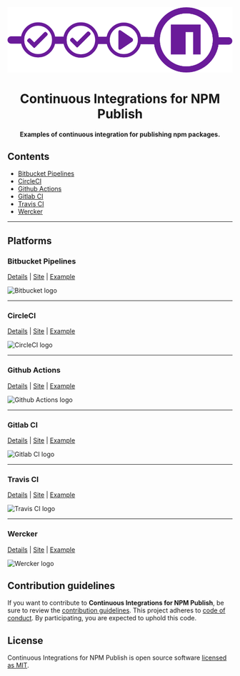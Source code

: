 <div align="center">
  <img alt="Logo" src="https://raw.githubusercontent.com/andrelmlins/ci-npm-publish/master/logo.png" />
  <h1>Continuous Integrations for NPM Publish</h1>
  <h4>Examples of continuous integration for publishing npm packages.</h4>
</div>

## Contents

- [Bitbucket Pipelines](#bitbucket-pipelines)
- [CircleCI](#circleci)
- [Github Actions](#github-actions)
- [Gitlab CI](#gitlab-ci)
- [Travis CI](#travis-ci)
- [Wercker](#wercker)

---

## Platforms

### **Bitbucket Pipelines**

[Details](BITBUCKET.md) | [Site](https://bitbucket.org/product/br/features/pipelines) | [Example](examples/bitbucket-pipelines.yml)

<img alt="Bitbucket logo" width="140px" src="https://wac-cdn.atlassian.com/dam/jcr:e75ffb0e-b3ee-40ca-8659-ecb93675a379/Bitbucket@2x-blue.png" />

---

### **CircleCI**

[Details](CIRCLECI.md) | [Site](https://circleci.com/) | [Example](examples/.circleci)

<img alt="CircleCI logo" width="140px" src="https://elo7.dev/images/rodando-seus-testes-no-circle-ci-1.png" />

---

### **Github Actions**

[Details](GITHUB.md) | [Site](https://github.com/features/actions) | [Example](examples/.github)

<img alt="Github Actions logo" width="140px" src="https://miro.medium.com/max/300/0*EOBenMCWMDaPdeJL.png" />

---

### **Gitlab CI**

[Details](GITLAB.md) | [Site](https://docs.gitlab.com/ee/ci/) | [Example](examples/.gitlab.yml)

<img alt="Gitlab CI logo" width="140px" src="https://about.gitlab.com/images/press/logo/png/gitlab-logo-gray-rgb.png" />

---

### **Travis CI**

[Details](TRAVIS.md) | [Site](https://travis-ci.com/) | [Example](examples/.travis.yml)

<img alt="Travis CI logo" width="140px" src="https://miro.medium.com/max/600/1*VXdK53mBfr27iT8LiHNAbg.png" />

---

### **Wercker**

[Details](WERCKER.md) | [Site](https://app.wercker.com/) | [Example](examples/wercker.yml)

<img alt="Wercker logo" width="140px" src="https://res-4.cloudinary.com/crunchbase-production/image/upload/c_lpad,h_256,w_256,f_auto,q_auto:eco/v1481640407/xcmsrvor9cvaqqfh0udh.png" />

## Contribution guidelines

If you want to contribute to **Continuous Integrations for NPM Publish**, be sure to review the
[contribution guidelines](CONTRIBUTING.md). This project adheres to
[code of conduct](CODE_OF_CONDUCT.md). By participating, you are expected to
uphold this code.

## License

Continuous Integrations for NPM Publish is open source software [licensed as MIT](https://github.com/andrelmlins/ci-npm-publish/blob/master/LICENSE).

